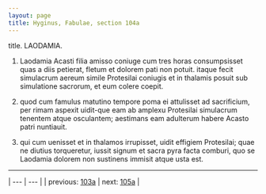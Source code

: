 ```yaml
---
layout: page
title: Hyginus, Fabulae, section 104a
---
```


title. LAODAMIA.



1. Laodamia Acasti filia amisso coniuge cum tres horas consumpsisset quas a diis petierat, fletum et dolorem pati non potuit. itaque fecit simulacrum aereum simile Protesilai coniugis et in thalamis posuit sub simulatione sacrorum, et eum colere coepit.



2. quod cum famulus matutino tempore poma ei attulisset ad sacrificium, per rimam aspexit uidit-que eam ab amplexu Protesilai simulacrum tenentem atque osculantem; aestimans eam adulterum habere Acasto patri nuntiauit.



3. qui cum uenisset et in thalamos irrupisset, uidit effigiem Protesilai; quae ne diutius torqueretur, iussit signum et sacra pyra facta comburi, quo se Laodamia dolorem non sustinens immisit atque usta est.



---

| --- | --- |
| previous: [103a](../103a/) | next: [105a](../105a/) |